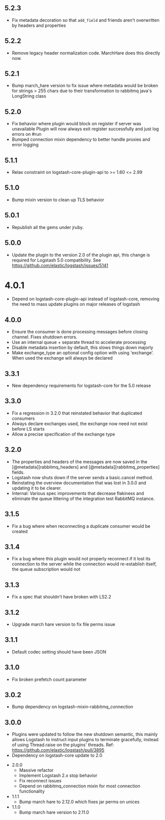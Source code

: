 ## 5.2.3
 - Fix metadata decoration so that `add_field` and friends aren't overwritten by headers and properties

## 5.2.2
 - Remove legacy header normalization code. MarchHare does this directly now.

## 5.2.1
 - Bump march_hare version to fix issue where metadata would be broken for strings > 255 chars
   due to their transformation to rabbitmq java's LongString class

## 5.2.0
  - Fix behavior where plugin would block on register if server was unavailable
    Plugin will now always exit register successfully and just log errors on #run
  - Bumped connection mixin dependency to better handle proxies and error logging

## 5.1.1
  - Relax constraint on logstash-core-plugin-api to >= 1.60 <= 2.99

## 5.1.0
  - Bump mixin version to clean up TLS behavior

## 5.0.1
  - Republish all the gems under jruby.
## 5.0.0
  - Update the plugin to the version 2.0 of the plugin api, this change is required for Logstash 5.0 compatibility. See https://github.com/elastic/logstash/issues/5141
# 4.0.1
  - Depend on logstash-core-plugin-api instead of logstash-core, removing the need to mass update plugins on major releases of logstash
## 4.0.0
 - Ensure the consumer is done processing messages before closing channel. Fixes shutdown errors.
 - Use an internal queue + separate thread to accelerate processing
 - Disable metadata insertion by default, this slows things down majorly
 - Make exchange_type an optional config option with using 'exchange'. 
   When used the exchange will always be declared

## 3.3.1
  - New dependency requirements for logstash-core for the 5.0 release

## 3.3.0
 - Fix a regression in 3.2.0 that reinstated behavior that duplicated consumers
 - Always declare exchanges used, the exchange now need not exist before LS starts
 - Allow a precise specification of the exchange type

## 3.2.0
 - The properties and headers of the messages are now saved in the [@metadata][rabbitmq_headers] and [@metadata][rabbitmq_properties] fields.
 - Logstash now shuts down if the server sends a basic.cancel method.
 - Reinstating the overview documentation that was lost in 3.0.0 and updating it to be clearer.
 - Internal: Various spec improvements that decrease flakiness and eliminate the queue littering of the integration test RabbitMQ instance.

## 3.1.5
 - Fix a bug where when reconnecting a duplicate consumer would be created

## 3.1.4
 - Fix a bug where this plugin would not properly reconnect if it lost its connection to the server while the connection would re-establish itself, the queue subscription would not

## 3.1.3
 - Fix a spec that shouldn't have broken with LS2.2
## 3.1.2
 - Upgrade march hare version to fix file perms issue
## 3.1.1
 - Default codec setting should have been JSON

## 3.1.0
 - Fix broken prefetch count parameter

## 3.0.2
 - Bump dependency on logstash-mixin-rabbitmq_connection

## 3.0.0
 - Plugins were updated to follow the new shutdown semantic, this mainly allows Logstash to instruct input plugins to terminate gracefully,
   instead of using Thread.raise on the plugins' threads. Ref: https://github.com/elastic/logstash/pull/3895
 - Dependency on logstash-core update to 2.0

* 2.0.0
  - Massive refactor
  - Implement Logstash 2.x stop behavior
  - Fix reconnect issues
  - Depend on rabbitmq_connection mixin for most connection functionality
* 1.1.1
  - Bump march hare to 2.12.0 which fixes jar perms on unices
* 1.1.0
  - Bump march hare version to 2.11.0
